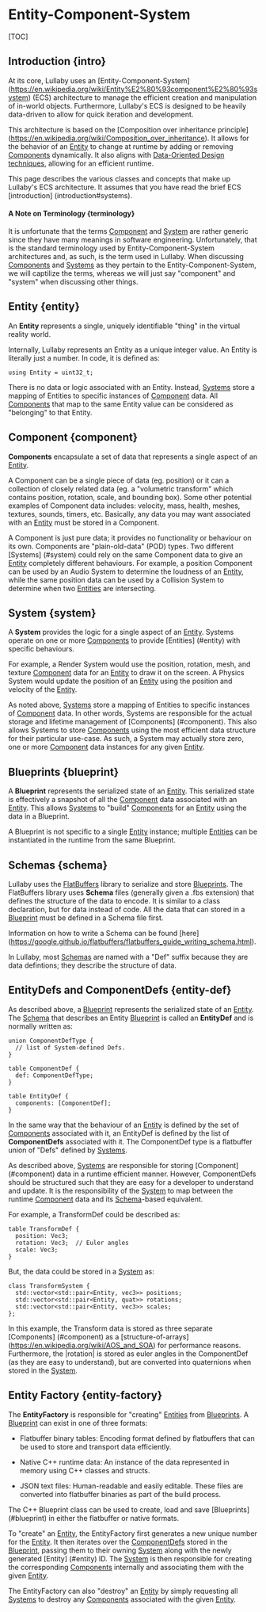 # Entity-Component-System

[TOC]

## Introduction {intro}

At its core, Lullaby uses an [Entity-Component-System]
(https://en.wikipedia.org/wiki/Entity%E2%80%93component%E2%80%93system) (ECS)
architecture to manage the efficient creation and manipulation of in-world
objects. Furthermore, Lullaby's ECS is designed to be heavily data-driven to
allow for quick iteration and development.

This architecture is based on the [Composition over inheritance principle]
(https://en.wikipedia.org/wiki/Composition_over_inheritance). It allows for the
behavior of an [Entity](#entity) to change at runtime by adding or removing
[Components](#component) dynamically. It also aligns with [Data-Oriented
Design techniques](https://en.wikipedia.org/wiki/Data-oriented_design), allowing
for an efficient runtime.

This page describes the various classes and concepts that make up Lullaby's
ECS architecture. It assumes that you have read the brief ECS [introduction]
(introduction#systems).


#### A Note on Terminology {terminology}

It is unfortunate that the terms [Component](#component) and [System](#system)
are rather generic since they have many meanings in software engineering.
Unfortunately, that is the standard terminology used by Entity-Component-System
architectures and, as such, is the term used in Lullaby. When discussing
[Components](#component) and [Systems](#system) as they pertain to the
Entity-Component-System, we will captilize the terms, whereas we will just say
"component" and "system" when discussing other things.


## Entity {entity}

An **Entity** represents a single, uniquely identifiable "thing" in the virtual
reality world.

Internally, Lullaby represents an Entity as a unique integer value. An Entity
is literally just a number.  In code, it is defined as:

```
using Entity = uint32_t;
```

There is no data or logic associated with an Entity. Instead, [Systems](#system)
store a mapping of Entities to specific instances of [Component](#component)
data. All [Components](#component) that map to the same Entity value can be
considered as "belonging" to that Entity.


## Component {component}

**Components** encapsulate a set of data that represents a single aspect of an
[Entity](#entity).

A Component can be a single piece of data (eg. position) or it can a collection
of closely related data (eg. a "volumetric transform" which contains position,
rotation, scale, and bounding box). Some other potential examples of Component
data includes: velocity, mass, health, meshes, textures, sounds, timers, etc.
Basically, any data you may want associated with an [Entity](#entity) must be
stored in a Component.

A Component is just pure data; it provides no functionality or behaviour on its
own. Components are "plain-old-data" (POD) types. Two different [Systems]
(#system) could rely on the same Component data to give an [Entity](#entity)
completely different behaviours. For example, a position Component can be
used by an Audio System to determine the loudness of an [Entity](#entity), while
the same position data can be used by a Collision System to determine when two
[Entities](#entity) are intersecting.


## System {system}

A **System** provides the logic for a single aspect of an [Entity](#entity).
Systems operate on one or more [Components](#component) to provide [Entities]
(#entity) with specific behaviours.

For example, a Render System would use the position, rotation, mesh, and texture
[Component](#component) data for an [Entity](#entity) to draw it on the screen.
A Physics System would update the position of an [Entity](#entity) using the
position and velocity of the [Entity](#entity).

As noted above, [Systems](#system) store a mapping of Entities to specific
instances of [Component](#component) data. In other words, Systems are
responsible for the actual storage and lifetime management of [Components]
(#component). This also allows Systems to store [Components](#component) using
the most efficient data structure for their particular use-case. As such, a
System may actually store zero, one or more [Component](#component) data
instances for any given [Entity](#entity).


## Blueprints {blueprint}

A **Blueprint** represents the serialized state of an [Entity](#entity). This
serialized state is effectively a snapshot of all the [Component](#component)
data associated with an [Entity](#entity). This allows [Systems](#system) to
"build" [Components](#component) for an [Entity](#entity) using the data in a
Blueprint.

A Blueprint is not specific to a single [Entity](#entity) instance; multiple
[Entities](#entity) can be instantiated in the runtime from the same Blueprint.


## Schemas {schema}

Lullaby uses the [FlatBuffers](https://google.github.io/flatbuffers) library to
serialize and store [Blueprints](#blueprint). The FlatBuffers library uses
**Schema** files (generally given a .fbs extension) that defines the structure
of the data to encode. It is similar to a class declaration, but for data
instead of code. All the data that can stored in a [Blueprint](#blueprint) must
be defined in a Schema file first.

Information on how to write a Schema can be found [here]
(https://google.github.io/flatbuffers/flatbuffers_guide_writing_schema.html).

In Lullaby, most [Schemas](#schema) are named with a "Def" suffix because they
are data defintions; they describe the structure of data.

## EntityDefs and ComponentDefs {entity-def}

As described above, a [Blueprint](#blueprint) represents the serialized state of
an [Entity](#entity).  The [Schema](#schema) that describes an Entity
[Blueprint](#blueprint) is called an **EntityDef** and is normally written as:

```
union ComponentDefType {
  // list of System-defined Defs.
}

table ComponentDef {
  def: ComponentDefType;
}

table EntityDef {
  components: [ComponentDef];
}
```

In the same way that the behaviour of an [Entity](#entity) is defined by the
set of [Components](#component) associated with it, an EntityDef is defined by
the list of **ComponentDefs** associated with it.  The ComponentDef type is a
flatbuffer union of "Defs" defined by [Systems](#system).

As described above, [Systems](#system) are responsible for storing [Component]
(#component) data in a runtime efficient manner. However, ComponentDefs should
be structured such that they are easy for a developer to understand and update.
It is the responsibility of the [System](#system) to map between the runtime
[Component](#component) data and its [Schema](#schema)-based equivalent.

For example, a TransformDef could be described as:

```
table TransformDef {
  position: Vec3;
  rotation: Vec3;  // Euler angles
  scale: Vec3;
}
```

But, the data could be stored in a [System](#system) as:

```
class TransformSystem {
  std::vector<std::pair<Entity, vec3>> positions;
  std::vector<std::pair<Entity, quat>> rotations;
  std::vector<std::pair<Entity, vec3>> scales;
};
```

In this example, the Transform data is stored as three separate [Components]
(#component) as a [structure-of-arrays]
(https://en.wikipedia.org/wiki/AOS_and_SOA) for performance reasons.
Furthermore, the |rotation| is stored as euler angles in the ComponentDef (as
they are easy to understand), but are converted into quaternions when stored in
the [System](#system).


## Entity Factory {entity-factory}

The **EntityFactory** is responsible for "creating" [Entities](#entity) from
[Blueprints](#blueprint).  A [Blueprint](#blueprint) can exist in one of three
formats:

* Flatbuffer binary tables: Encoding format defined by flatbuffers that can be
  used to store and transport data efficiently.

* Native C++ runtime data: An instance of the data represented in memory using
  C++ classes and structs.

* JSON text files: Human-readable and easily editable.  These files are
  converted into flatbuffer binaries as part of the build process.

The C++ Blueprint class can be used to create, load and save [Blueprints]
(#blueprint) in either the flatbuffer or native formats.

To "create" an [Entity](#entity), the EntityFactory first generates a new
unique number for the [Entity](#entity).  It then iterates over the
[ComponentDefs](#entity-def) stored in the [Blueprint](#blueprint), passing them
to their owning [System](#system) along with the newly generated [Entity]
(#entity) ID.  The [System](#system) is then responsible for creating the
corresponding [Components](#components) internally and associating them with
the given [Entity](#entity).

The EntityFactory can also "destroy" an [Entity](#entity) by simply requesting
all [Systems](#systems) to destroy any [Components](#component) associated with
the given [Entity](#entity).

